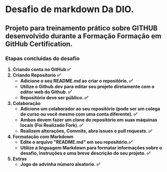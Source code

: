 # Desafio de markdown Da DIO.

## Projeto para treinamento prático sobre GITHUB desenvolvido durante a Formação <strong> Formação em GitHub Certification.

### Etapas concluidas do desafio

1. Criando conta no GitHub ✅
2. Criando Repositorio ✅
    - Adicione o seu README.md ao criar o repositório. ✅
    - Utilize o Github.dev para editar seu projeto diretamente com o editor web do Github. ✅
    - Repositório deve ser público. ✅
3. Colaboração
    - Adicione um colaborador ao seu repositório (pode ser um colega de curso ou você mesmo com uma conta diferente). ✅
    - Ambos devem fazer um clone do repositório em suas máquinas locais (Foi Realizado Fork). ✅
    - Realizem alterações, Commits, abra issues e pull requests. ✅
4. Formatação com Markdown
    - Edite o arquivo "README.md" em seu repositório.✅
    - Utilize a linguagem Markdown para formatar informações sobre o desafio, instruções e uma breve descrição do seu projeto. ✅
5. Extras
    - Jogo de advinha número aleatorio. ✅
